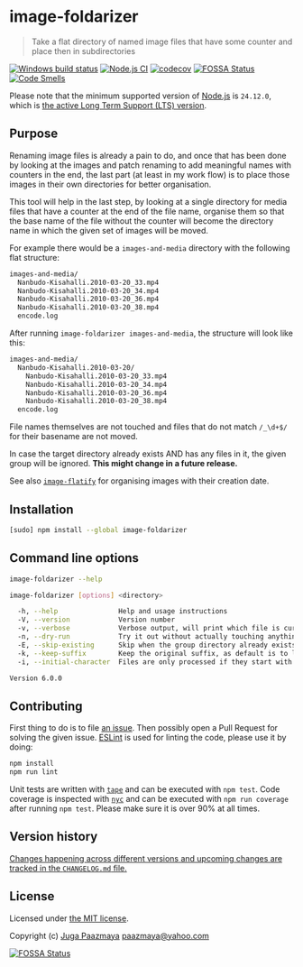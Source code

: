 # image-foldarizer

> Take a flat directory of named image files that have some counter and place then in subdirectories

[![Windows build status](https://ci.appveyor.com/api/projects/status/d61hp15tmxnk6cfj/branch/master?svg=true)](https://ci.appveyor.com/project/paazmaya/image-foldarizer/branch/master)
[![Node.js CI](https://github.com/paazmaya/image-foldarizer/actions/workflows/linting-and-unit-testing.yml/badge.svg)](https://github.com/paazmaya/image-foldarizer/actions/workflows/linting-and-unit-testing.yml)
[![codecov](https://codecov.io/gh/paazmaya/image-foldarizer/branch/master/graph/badge.svg)](https://codecov.io/gh/paazmaya/image-foldarizer)
[![FOSSA Status](https://app.fossa.io/api/projects/git%2Bgithub.com%2Fpaazmaya%2Fimage-foldarizer.svg?type=shield)](https://app.fossa.io/projects/git%2Bgithub.com%2Fpaazmaya%2Fimage-foldarizer?ref=badge_shield)
[![Code Smells](https://sonarcloud.io/api/project_badges/measure?project=paazmaya_image-foldarizer&metric=code_smells)](https://sonarcloud.io/dashboard?id=paazmaya_image-foldarizer)

Please note that the minimum supported version of [Node.js](https://nodejs.org/en/) is `24.12.0`, which is [the active Long Term Support (LTS) version](https://github.com/nodejs/Release#release-schedule).

## Purpose

Renaming image files is already a pain to do, and once that has been done by looking at
the images and patch renaming to add meaningful names with counters in the end,
the last part (at least in my work flow) is to place those images in their own directories
for better organisation.

This tool will help in the last step, by looking at a single directory for media files that
have a counter at the end of the file name, organise them so that the base name of the file
without the counter will become the directory name in which the given set of images will be moved.

For example there would be a `images-and-media` directory with the following flat structure:

```sh
images-and-media/
  Nanbudo-Kisahalli.2010-03-20_33.mp4
  Nanbudo-Kisahalli.2010-03-20_34.mp4
  Nanbudo-Kisahalli.2010-03-20_36.mp4
  Nanbudo-Kisahalli.2010-03-20_38.mp4
  encode.log
```

After running `image-foldarizer images-and-media`, the structure will look like this:

```sh
images-and-media/
  Nanbudo-Kisahalli.2010-03-20/
    Nanbudo-Kisahalli.2010-03-20_33.mp4
    Nanbudo-Kisahalli.2010-03-20_34.mp4
    Nanbudo-Kisahalli.2010-03-20_36.mp4
    Nanbudo-Kisahalli.2010-03-20_38.mp4
  encode.log
```

File names themselves are not touched and files that do not match `/_\d+$/` for their basename
are not moved.

In case the target directory already exists AND has any files in it, the given group will be ignored.
**This might change in a future release.**

See also [`image-flatify`](https://github.com/paazmaya/image-flatify) for organising images with their creation date.

## Installation

```sh
[sudo] npm install --global image-foldarizer
```

## Command line options

```sh
image-foldarizer --help
```

```sh
image-foldarizer [options] <directory>

  -h, --help               Help and usage instructions
  -V, --version            Version number
  -v, --verbose            Verbose output, will print which file is currently being processed
  -n, --dry-run            Try it out without actually touching anything
  -E, --skip-existing      Skip when the group directory already exists
  -k, --keep-suffix        Keep the original suffix, as default is to lowercase
  -i, --initial-character  Files are only processed if they start with a character, as oppose to a number

Version 6.0.0
```

## Contributing

First thing to do is to file [an issue](https://github.com/paazmaya/image-foldarizer/issues).
Then possibly open a Pull Request for solving the given issue.
[ESLint](http://eslint.org/) is used for linting the code, please use it by doing:

```sh
npm install
npm run lint
```

Unit tests are written with [`tape`](https://github.com/substack/tape) and can be executed with `npm test`.
Code coverage is inspected with [`nyc`](https://github.com/istanbuljs/nyc) and
can be executed with `npm run coverage` after running `npm test`.
Please make sure it is over 90% at all times.

## Version history

[Changes happening across different versions and upcoming changes are tracked in the `CHANGELOG.md` file.](CHANGELOG.md)

## License

Licensed under [the MIT license](LICENSE).

Copyright (c) [Juga Paazmaya](https://paazmaya.fi) <paazmaya@yahoo.com>

[![FOSSA Status](https://app.fossa.io/api/projects/git%2Bgithub.com%2Fpaazmaya%2Fimage-foldarizer.svg?type=large)](https://app.fossa.io/projects/git%2Bgithub.com%2Fpaazmaya%2Fimage-foldarizer?ref=badge_large)
